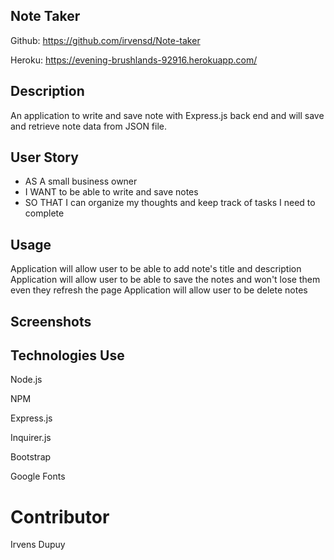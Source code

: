 ## Note Taker

Github: https://github.com/irvensd/Note-taker

Heroku: https://evening-brushlands-92916.herokuapp.com/
## Description 
An application to write and save note with Express.js back end and will save and retrieve note data from JSON file.

## User Story 
- AS A small business owner
- I WANT to be able to write and save notes
- SO THAT I can organize my thoughts and keep track of tasks I need to complete

## Usage 
Application will allow user to be able to add note's title and description
Application will allow user to be able to save the notes and won't lose them even they refresh the page
Application will allow user to be delete notes

## Screenshots 


## Technologies Use 
Node.js

NPM

Express.js

Inquirer.js

Bootstrap

Google Fonts

# Contributor 
Irvens Dupuy 



